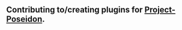 ## Contributing to/creating plugins for [Project-Poseidon](https://github.com/retromcorg/Project-Poseidon).